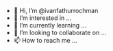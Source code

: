 - 👋 Hi, I’m @ivanfathurrochman
- 👀 I’m interested in ...
- 🌱 I’m currently learning ...
- 💞️ I’m looking to collaborate on ...
- 📫 How to reach me ...

<!---
ivanfathurrochman/ivanfathurrochman is a ✨ special ✨ repository because its `README.md` (this file) appears on your GitHub profile.
You can click the Preview link to take a look at your changes.
--->
